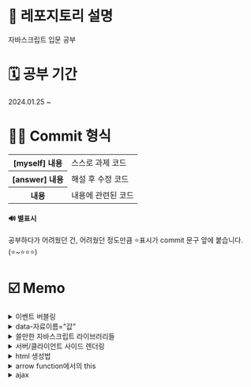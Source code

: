 # 📢 레포지토리 설명
자바스크립트 입문 공부

# 🗓️ 공부 기간
2024.01.25 ~ 

# 👩‍💻 Commit 형식
<table>
  <tr>
    <th>[myself] 내용</th>
    <td>스스로 과제 코드</td>
  </tr>
  <tr>
    <th>[answer] 내용</th>
    <td>해설 후 수정 코드</td>
  </tr>
  <tr>
    <th>내용</th>
    <td>내용에 관련된 코드</td>
  </tr>
</table>

#### 🔊 별표시 
공부하다가 어려웠던 건, 어려웠던 정도만큼 ⭐표시가 commit 문구 앞에 붙습니다. (⭐~⭐⭐⭐)

# ☑️ Memo
<details>
<summary>이벤트 버블링</summary>
<br/>

자바스크립트에서 이벤트 버블링은 항상 일어납니다.
```
<div class="black-bg">  <!-- 이거도 클릭한거임 -->
  <div class="white-bg">  <!-- 이거도 클릭한거임 -->
    <h4>로그인하세요</h4>  <!-- 이거 클릭하면 -->
  </div>
</div>
```

#### ✔️ 유용한 이벤트 관련 함수들<br/>
e.target; // 유저가 실제로 클릭한 html요소를 알려줌<br/>
e.currentTarget; // 이벤트리스너가 달린곳을 알려줌(this; 사용과 똑같음)<br/>
e.preventDefault(); // 클릭이 되지 않은 것처럼 동작하게 해줌(폼에서 유용)<br/>
e.stopProgation(); // 상위요소로 가는 이벤트 버블링을 막아줌<br/>
</details>

<details>
  <summary>data-자료이름="값"</summary><br/>

  html태그에 몰래 정보를 숨기는 기능이다.
  ```
  <li class="tab-button" data-id="0">Products</li>

  // 숨겼던 자료 출력은 셀렉터.dataset.자료이름
  document.getElementsByClassName('tab-button')[0].dataset.id
  ```
</details>
<details>
<summary>쓸만한 자바스크립트 라이브러리들</summary><br/>
1. Swiper<br/>
- 캐러셀의 경우, 직접만들어도 되지만, 좀 이쁘게 또는 쉽게 여러기능을 만들고 쉽다면 Swiper 라이브러리를 써도 됨<br/><br/>
2. Chart.js<br/>
- 웹페이지에 차트를 만들고 싶으면 쓰면 됨<br/><br/>
3. Animate On Scroll<br/>
- 스크롤 내리면 요소가 서서히 등장하는 애니메이션을 만들고 싶을 때 쓰면 됨<br/><br/>
4. EmailJS<br/>
- 원래 이메일 전송은 서버가 해야하지만, Gmail이런거 서버를 잠깐 빌리면 자바스크립트만으로 이메일 전송 가능<br/>
- user가 내 이메일 계정으로 이메일 전송도 가능하고, 내 이메일 계정으로 남에게 이메일 전송도 가능함<br/>
<br/>
5. Lodash<br/>
- array, object, 문자, 숫자 자료를 다루기 편해지는 기본함수들 제공
<br/><br/>
6. React/Vue<br/>
- 페이지가 너무 많아서 UI재활용이 자주 필요한 사이트나, 모바일 앱처럼 페이지 이동 없이 동작하는 Single Page Application을 만들 때 유용한 자바스크립트 라이브러리<br/>
<br/>
7. Fullpage.js<br/>
- 웹페이지를 ppt처럼 만들어줌(하지만 이런 UI는 유행이 지남) <br/>
</details>

<details>
  <summary>서버/클라이언트 사이드 렌더링</summary>
  <br/>
  서버에서 html파일을 user에게 보낼 때, 방법이 두가지가 있습니다.<br/>
  1. SSR: html파일을 이미 서버에서 다 완성해서 보냄, 서버가 쫌 귀찮음<br/>
  2. CSR: 서버에서 클라이언트에게 '텅 빈 html파일 + 데이터'를 보냄 --> html을 완성시키는 걸 js에게 시킴 --> user의 브라우저에서 일하는 js는 이리저리 일해서 html파일을 채우게 됨<br/>
</details>

<details>
  <summary>html 생성법</summary><br/>
  방법1은 코드가 너무 길고 복잡하기 때문에, 특별한 이유가 없으면 2번 방법을 씁니다(1번이 아주 미세하게 빠르게 동작함). <br/><br/>
  방법1)<br/>

  ```
    let a = document.createElement('p'); 
    a.innerHTML = '안녕'; 
    document.querySelector('#test').appendChild(a); 
  ```

  방법2)<br/>

  ```
    let a = '<p>안녕</p>';
    document.querySelector('#test').insertAdjacentHTML('beforeend', a);
  ```
</details>

<details>
  <summary>arrow function에서의 this</summary>
  <br/>
  - arrow function안에서 this를 사용하면, 바깥에 있던 this를 그대로 가져다씀<br/>
  - 반면, function안에서 this를 사용하면, this가 알맞게 재정의됨<br/>
  
</details>

<details>
<summary>ajax</summary>
<br/>
✔️ API 문서<br/>
서버 개발자들은 가끔 API문서를 작성합니다. 이 경로(url)로 GET요청하면, 이런 데이터 보내준다는 설명들이 적혀있는게 API 문서입니다.
이런거보고 여러분들이 서버랑 통신하면 됩니다.<br/>
</details>
